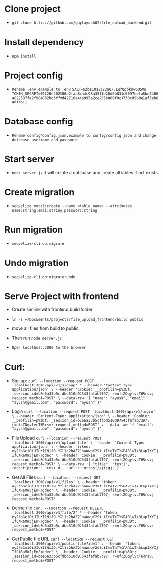 # Clone project
- `git clone https://github.com/guptayush02/file_upload_backend.git`

# Install dependency
- `npm install`

# Project config
- `Rename .env.example to .env`
`SALT=$2b$10$2p22aQ/.LqhQpbknw6U58u
TOKEN_SECRET=09f26e402586e2faa8da4c98a35f1b20d6b033c6097befa8be3486a829587fe2f90a832bd3ff9d42710a4da095a2ce285b009f0c3730cd9b8e1af3eb84df6611`

# Database config
- `Rename config/config.json.example to config/config.json and change database username and password`

# Start server
- `node server.js` 
It will create a database and create all tables if not exists

# Create migration
- `sequelize model:create --name <table_name> --attributes name:string,emai:string,password:string`

# Run migration
- `sequelize-cli db:migrate`

# Undo migration
-  `sequelize-cli db:migrate:undo`

# Serve Project with frontend
- Create simlink with frontend build folder
- `ln -s ~/Documents/projects/file_upload_frontend/build public`
- move all files from build to public
- Then run `node server.js`

- `Open localhost:3000 to the browser`


# Curl:

- Signup:
`
curl --location --request POST 'localhost:3000/api/v1/signup' \
--header 'Content-Type: application/json' \
--header 'Cookie: __profilin=p%3Dt; _session_id=b2e6a33b5cfdbd510d97543fafab7397; r=nfcZOqylvcT6Rrsv; request_method=POST' \
--data-raw '{
    "name": "ayush",
    "email": "ayush@gmail.com",
    "password": "ayush"
}'
`

- Login
`
curl --location --request POST 'localhost:3000/api/v1/login' \
--header 'Content-Type: application/json' \
--header 'Cookie: __profilin=p%3Dt; _session_id=b2e6a33b5cfdbd510d97543fafab7397; r=nfcZOqylvcT6Rrsv; request_method=POST' \
--data-raw '{
    "email": "ayush@gmail.com",
    "password": "ayush"
}'
`

- File Upload
`
curl --location --request POST 'localhost:3000/api/v1/upload-file' \
--header 'Content-Type: application/json' \
--header 'token: eyJhbGciOiJIUzI1NiJ9.YXl1c2hAZ21haWwuY29t.iIteTxTYSFAR1wTx3LapIXYIjIfCARaMWJjEnFxgdec' \
--header 'Cookie: __profilin=p%3Dt; _session_id=b2e6a33b5cfdbd510d97543fafab7397; r=nfcZOqylvcT6Rrsv; request_method=POST' \
--data-raw '{
    "title": "test1",
    "description": "test d",
    "url": "https://jfjgj"
}'
`

- Get All Files
`
curl --location --request GET 'localhost:3000/api/v1/files' \
--header 'token: eyJhbGciOiJIUzI1NiJ9.YXl1c2hAZ21haWwuY29t.iIteTxTYSFAR1wTx3LapIXYIjIfCARaMWJjEnFxgdec' \
--header 'Cookie: __profilin=p%3Dt; _session_id=b2e6a33b5cfdbd510d97543fafab7397; r=nfcZOqylvcT6Rrsv; request_method=POST'
`

- Delete file
`
curl --location --request DELETE 'localhost:3000/api/v1/file/2' \
--header 'token: eyJhbGciOiJIUzI1NiJ9.YXl1c2hAZ21haWwuY29t.iIteTxTYSFAR1wTx3LapIXYIjIfCARaMWJjEnFxgdec' \
--header 'Cookie: __profilin=p%3Dt; _session_id=b2e6a33b5cfdbd510d97543fafab7397; r=nfcZOqylvcT6Rrsv; request_method=POST'
`

- Get Public file URL
`
curl --location --request GET 'localhost:3000/api/v1/public-file?id=1' \
--header 'token: eyJhbGciOiJIUzI1NiJ9.YXl1c2hAZ21haWwuY29t.iIteTxTYSFAR1wTx3LapIXYIjIfCARaMWJjEnFxgdec' \
--header 'Cookie: __profilin=p%3Dt; _session_id=b2e6a33b5cfdbd510d97543fafab7397; r=nfcZOqylvcT6Rrsv; request_method=POST'
`
